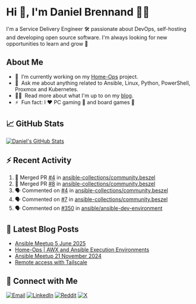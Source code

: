# Hi 👋, I'm Daniel Brennand 👨‍💻

I'm a Service Delivery Engineer 🛠 passionate about DevOps, self-hosting and developing open source software. I'm always looking for new opportunities to learn and grow 🌱

## About Me

- 🔭 &nbsp;I’m currently working on my [Home-Ops](https://github.com/dbrennand/home-ops) project.
- 💬 &nbsp;Ask me about anything related to Ansible, Linux, Python, PowerShell, Proxmox and Kubernetes.
- 👨‍💻 &nbsp;Read more about what I'm up to on my [blog](https://dbren.uk).
- ⚡ &nbsp;Fun fact: I ❤️ PC gaming 👾 and board games 🎲

## 📈 GitHub Stats

[![Daniel's GitHub Stats](https://github-readme-stats.vercel.app/api?username=dbrennand&show_icons=true&count_private=true&hide_border=true&theme=dark)](https://github.com/anuraghazra/github-readme-stats)

## ⚡ Recent Activity

<!--START_SECTION:activity-->
1. 🎉 Merged PR [#4](https://github.com/ansible-collections/community.beszel/pull/4) in [ansible-collections/community.beszel](https://github.com/ansible-collections/community.beszel)
2. 🎉 Merged PR [#8](https://github.com/ansible-collections/community.beszel/pull/8) in [ansible-collections/community.beszel](https://github.com/ansible-collections/community.beszel)
3. 🗣 Commented on [#4](https://github.com/ansible-collections/community.beszel/pull/4#issuecomment-3233528317) in [ansible-collections/community.beszel](https://github.com/ansible-collections/community.beszel)
4. 🗣 Commented on [#7](https://github.com/ansible-collections/community.beszel/issues/7#issuecomment-3233254954) in [ansible-collections/community.beszel](https://github.com/ansible-collections/community.beszel)
5. 🗣 Commented on [#350](https://github.com/ansible/ansible-dev-environment/issues/350#issuecomment-3228957882) in [ansible/ansible-dev-environment](https://github.com/ansible/ansible-dev-environment)
<!--END_SECTION:activity-->

## 📝 Latest Blog Posts

<!-- BLOG-POST-LIST:START -->
- [Ansible Meetup 5 June 2025](https://dbren.uk/blog/ansible-meetup-5-june/)
- [Home-Ops | AWX and Ansible Execution Environments](https://dbren.uk/blog/homeops-ansible-ee/)
- [Ansible Meetup 21 November 2024](https://dbren.uk/blog/ansible-meetup-21-november/)
- [Remote access with Tailscale](https://dbren.uk/blog/tailscale/)
<!-- BLOG-POST-LIST:END -->

## 💬 Connect with Me

[![Email](https://img.shields.io/badge/Email-D14836?style=flat&logo=gmail&logoColor=white)](mailto:contact@danielbrennand.com) [![LinkedIn](https://img.shields.io/badge/Linkedin-%230077B5.svg?style=flat&logo=linkedin&logoColor=white)](https://www.linkedin.com/in/dbrenuk) [![Reddit](https://img.shields.io/badge/Reddit-FF4500?style=flat&logo=reddit&logoColor=white)](https://www.reddit.com/user/dbrenuk) [![X](https://img.shields.io/badge/X-%23000000.svg?style=flat&logo=X&logoColor=white)](https://twitter.com/dbrenuk)
